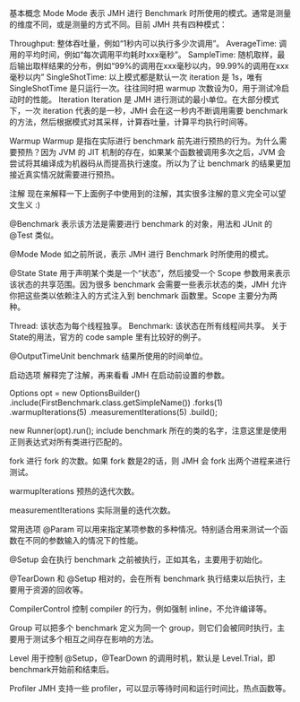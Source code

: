 基本概念
Mode
Mode 表示 JMH 进行 Benchmark 时所使用的模式。通常是测量的维度不同，或是测量的方式不同。目前 JMH 共有四种模式：

Throughput: 整体吞吐量，例如“1秒内可以执行多少次调用”。
AverageTime: 调用的平均时间，例如“每次调用平均耗时xxx毫秒”。
SampleTime: 随机取样，最后输出取样结果的分布，例如“99%的调用在xxx毫秒以内，99.99%的调用在xxx毫秒以内”
SingleShotTime: 以上模式都是默认一次 iteration 是 1s，唯有 SingleShotTime 是只运行一次。往往同时把 warmup 次数设为0，用于测试冷启动时的性能。
Iteration
Iteration 是 JMH 进行测试的最小单位。在大部分模式下，一次 iteration 代表的是一秒，JMH 会在这一秒内不断调用需要 benchmark 的方法，然后根据模式对其采样，计算吞吐量，计算平均执行时间等。

Warmup
Warmup 是指在实际进行 benchmark 前先进行预热的行为。为什么需要预热？因为 JVM 的 JIT 机制的存在，如果某个函数被调用多次之后，JVM 会尝试将其编译成为机器码从而提高执行速度。所以为了让 benchmark 的结果更加接近真实情况就需要进行预热。

注解
现在来解释一下上面例子中使用到的注解，其实很多注解的意义完全可以望文生义 :)

@Benchmark
表示该方法是需要进行 benchmark 的对象，用法和 JUnit 的 @Test 类似。

@Mode
Mode 如之前所说，表示 JMH 进行 Benchmark 时所使用的模式。

@State
State 用于声明某个类是一个“状态”，然后接受一个 Scope 参数用来表示该状态的共享范围。因为很多 benchmark 会需要一些表示状态的类，JMH 允许你把这些类以依赖注入的方式注入到 benchmark 函数里。Scope 主要分为两种。

Thread: 该状态为每个线程独享。
Benchmark: 该状态在所有线程间共享。
关于State的用法，官方的 code sample 里有比较好的例子。

@OutputTimeUnit
benchmark 结果所使用的时间单位。

启动选项
解释完了注解，再来看看 JMH 在启动前设置的参数。

Options opt = new OptionsBuilder()
        .include(FirstBenchmark.class.getSimpleName())
        .forks(1)
        .warmupIterations(5)
        .measurementIterations(5)
        .build();

new Runner(opt).run();
include
benchmark 所在的类的名字，注意这里是使用正则表达式对所有类进行匹配的。

fork
进行 fork 的次数。如果 fork 数是2的话，则 JMH 会 fork 出两个进程来进行测试。

warmupIterations
预热的迭代次数。

measurementIterations
实际测量的迭代次数。


常用选项
@Param
可以用来指定某项参数的多种情况。特别适合用来测试一个函数在不同的参数输入的情况下的性能。

@Setup
会在执行 benchmark 之前被执行，正如其名，主要用于初始化。

@TearDown
和 @Setup 相对的，会在所有 benchmark 执行结束以后执行，主要用于资源的回收等。

CompilerControl
控制 compiler 的行为，例如强制 inline，不允许编译等。

Group
可以把多个 benchmark 定义为同一个 group，则它们会被同时执行，主要用于测试多个相互之间存在影响的方法。

Level
用于控制 @Setup，@TearDown 的调用时机，默认是 Level.Trial，即benchmark开始前和结束后。

Profiler
JMH 支持一些 profiler，可以显示等待时间和运行时间比，热点函数等。
